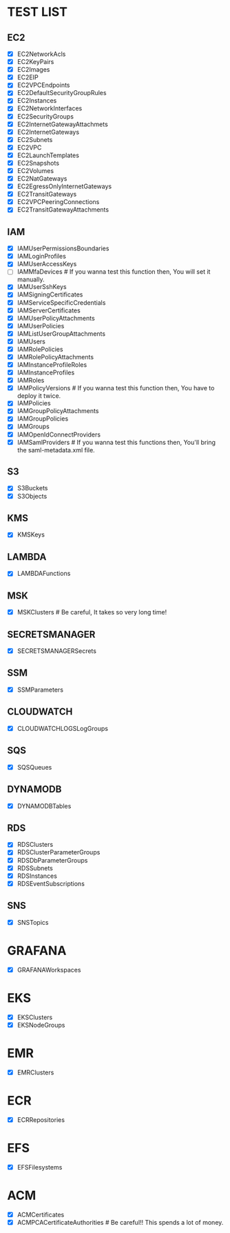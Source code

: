 # TEST LIST

## EC2
- [x] EC2NetworkAcls
- [x] EC2KeyPairs
- [x] EC2Images
- [x] EC2EIP
- [x] EC2VPCEndpoints
- [x] EC2DefaultSecurityGroupRules
- [x] EC2Instances
- [x] EC2NetworkInterfaces
- [x] EC2SecurityGroups
- [x] EC2InternetGatewayAttachmets
- [x] EC2InternetGateways
- [x] EC2Subnets
- [x] EC2VPC
- [x] EC2LaunchTemplates
- [x] EC2Snapshots
- [x] EC2Volumes
- [x] EC2NatGateways
- [x] EC2EgressOnlyInternetGateways
- [x] EC2TransitGateways
- [x] EC2VPCPeeringConnections
- [x] EC2TransitGatewayAttachments

## IAM
- [x] IAMUserPermissionsBoundaries
- [x] IAMLoginProfiles
- [x] IAMUserAccessKeys
- [ ] IAMMfaDevices # If you wanna test this function then, You will set it manually.
- [x] IAMUserSshKeys
- [x] IAMSigningCertificates
- [x] IAMServiceSpecificCredentials
- [x] IAMServerCertificates
- [x] IAMUserPolicyAttachments
- [x] IAMUserPolicies
- [x] IAMListUserGroupAttachments
- [x] IAMUsers
- [x] IAMRolePolicies
- [x] IAMRolePolicyAttachments
- [x] IAMInstanceProfileRoles
- [x] IAMInstanceProfiles
- [x] IAMRoles
- [x] IAMPolicyVersions # If you wanna test this function then, You have to deploy it twice.
- [x] IAMPolicies
- [x] IAMGroupPolicyAttachments
- [x] IAMGroupPolicies
- [x] IAMGroups
- [x] IAMOpenIdConnectProviders
- [x] IAMSamlProviders # If you wanna test this functions then, You'll bring the saml-metadata.xml file.

## S3
- [x] S3Buckets
- [x] S3Objects

## KMS
- [x] KMSKeys

## LAMBDA
- [x] LAMBDAFunctions

## MSK
- [x] MSKClusters # Be careful, It takes so very long time!

## SECRETSMANAGER
- [x] SECRETSMANAGERSecrets

## SSM
- [x] SSMParameters

## CLOUDWATCH
- [x] CLOUDWATCHLOGSLogGroups

## SQS
- [x] SQSQueues

## DYNAMODB
- [x] DYNAMODBTables

## RDS
- [x] RDSClusters
- [x] RDSClusterParameterGroups
- [x] RDSDbParameterGroups
- [x] RDSSubnets
- [x] RDSInstances
- [x] RDSEventSubscriptions

## SNS
- [x] SNSTopics

# GRAFANA
- [x] GRAFANAWorkspaces

# EKS
- [x] EKSClusters
- [x] EKSNodeGroups

# EMR
- [x] EMRClusters

# ECR
- [x] ECRRepositories

# EFS
- [x] EFSFilesystems

# ACM
- [x] ACMCertificates
- [x] ACMPCACertificateAuthorities # Be careful!! This spends a lot of money.